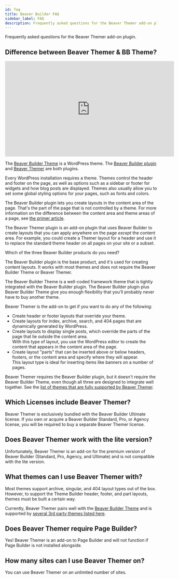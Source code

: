 ```yaml
---
id: faq
title: Beaver Builder FAQ
sidebar_label: FAQ
description: Frequently asked questions for the Beaver Themer add-on plugin.
---
```


Frequently asked questions for the Beaver Themer add-on plugin.

## Difference between Beaver Themer & BB Theme?

<div className="embed-responsive">
  <iframe width="560" height="315" src="https://www.youtube.com/embed/KNpGTrCguEA" title="YouTube video player" frameBorder="0" allow="accelerometer; autoplay; clipboard-write; encrypted-media; gyroscope; picture-in-picture" allowFullScreen></iframe>
</div>

The [Beaver Builder Theme](https://www.wpbeaverbuilder.com/wordpress-framework-theme/) is a WordPress theme. The [Beaver Builder plugin](https://www.wpbeaverbuilder.com) and [Beaver Themer](https://www.wpbeaverbuilder.com/beaver-themer/) are both plugins.

Every WordPress installation requires a theme. Themes control the header and
footer on the page, as well as options such as a sidebar or footer for widgets
and how blog posts are displayed. Themes also usually allow you to set some
global styling options for your pages, such as fonts and colors.

The Beaver Builder plugin lets you create layouts in the content area
of the page. That's the part of the page that is not controlled by a theme.
For more information on the difference between the content area and theme
areas of a page, see [the primer article](/beaver-themer/getting-started/primer-on-wordpress-content-and-theme-areas-themer).

The Beaver Themer plugin is an add-on plugin that uses Beaver Builder to
create layouts that you can apply anywhere on the page _except_ the content
area. For example, you could create a Themer layout for a header and use it to
replace the standard theme header on all pages on your site or a subset.

Which of the three Beaver Builder products do you need?

The Beaver Builder plugin is the base product, and it's used for creating
content layouts. It works with most themes and does not require the Beaver
Builder Theme or Beaver Themer.

The Beaver Builder Theme is a well-coded framework theme that is tightly
integrated with the Beaver Builder plugin. The Beaver Builder plugin plus
Beaver Builder Theme give you enough flexibility that you'll probably never
have to buy another theme.

Beaver Themer is the add-on to get if you want to do any of the following:

* Create header or footer layouts that override your theme.
* Create layouts for index, archive, search, and 404 pages that are dynamically generated by WordPress.
* Create layouts to display single posts, which override the parts of the page that lie outside the content area.  
With this type of layout, you use the WordPress editor to create the content that appears in the content area of the page.
* Create layout "parts" that can be inserted above or below headers, footers, or the content area and specify where they will appear.  
This layout type is ideal for inserting items like banners on a number of
pages.

Beaver Themer requires the Beaver Builder plugin, but it doesn't require the
Beaver Builder Theme, even though all three are designed to integrate well
together. See the [list of themes that are fully supported by Beaver Themer](/beaver-themer/management-compatibility/beaver-themer-supported-themes).

## Which Licenses include Beaver Themer?

Beaver Themer is exclusively bundled with the Beaver Builder Ultimate license. If you own or acquire a Beaver Builder Standard, Pro, or Agency license, you will be required to buy a separate Beaver Themer license.

## Does Beaver Themer work with the lite version?

Unfortunately, Beaver Themer is an add-on for the premium version of Beaver Builder (Standard, Pro, Agency, and Ultimate) and is not compatible with the lite version.

## What themes can I use Beaver Themer with?

Most themes support archive, singular, and 404 layout types out of the box. However, to support the Theme Builder header, footer, and part layouts, themes must be built a certain way.

Currently, Beaver Themer pairs well with the [Beaver Builder Theme](https://www.wpbeaverbuilder.com/wordpress-framework-theme/) and is supported by [several 3rd party themes listed here](/beaver-themer/management-compatibility/beaver-themer-supported-themes).

## Does Beaver Themer require Page Builder?

Yes! Beaver Themer is an add-on to Page Builder and will not function if Page Builder is not installed alongside.

## How many sites can I use Beaver Themer on?

You can use Beaver Themer on an unlimited number of sites.
